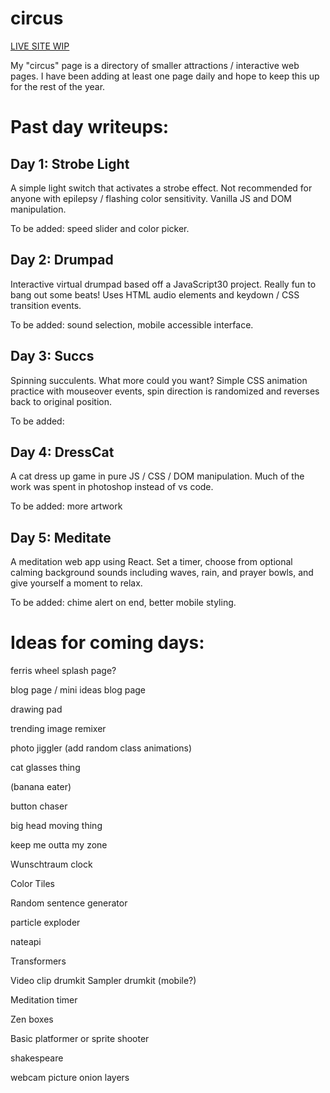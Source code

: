 # circus
[LIVE SITE WIP](https://www.natedonato.com/circus/)

My "circus" page is a directory of smaller attractions / interactive web pages.  I have been adding at least one page daily and hope to keep this up for the rest of the year.


# Past day writeups:

## Day 1: Strobe Light
A simple light switch that activates a strobe effect.  Not recommended for anyone with epilepsy / flashing color sensitivity.  Vanilla JS and DOM manipulation.

To be added: speed slider and color picker.

## Day 2: Drumpad
Interactive virtual drumpad based off a JavaScript30 project.  Really fun to bang out some beats!  Uses HTML audio elements and keydown / CSS transition events.

To be added: sound selection, mobile accessible interface.

## Day 3: Succs
Spinning succulents.  What more could you want?
Simple CSS animation practice with mouseover events, spin direction is randomized and reverses back to original position.

To be added: 

## Day 4: DressCat
A cat dress up game in pure JS / CSS / DOM manipulation.  Much of the work was spent in photoshop instead of vs code.

To be added: more artwork

## Day 5: Meditate
A meditation web app using React.  Set a timer, choose from optional calming background sounds including waves, rain, and prayer bowls, and give yourself a moment to relax.

To be added: chime alert on end, better mobile styling.




# Ideas for coming days:

ferris wheel splash page?

blog page / mini ideas blog page

drawing pad

trending image remixer

photo jiggler (add random class animations)

cat glasses thing

(banana eater)

button chaser

big head moving thing

keep me outta my zone

Wunschtraum clock

Color Tiles

Random sentence generator

particle exploder

nateapi

Transformers

Video clip drumkit
Sampler drumkit (mobile?)

Meditation timer

Zen boxes

Basic platformer or sprite shooter

shakespeare

webcam picture onion layers
